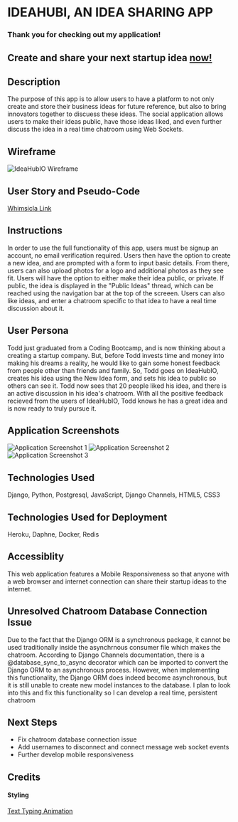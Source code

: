 # IDEAHUBI, AN IDEA SHARING APP
### Thank you for checking out my application!
## Create and share your next startup idea [now!](https://www.ideahubio.com/)

## Description
The purpose of this app is to allow users to have a platform to not only create and store their business ideas for future reference, but also to bring innovators together to discuess these ideas. The social application allows users to make their ideas public, have those ideas liked, and even further discuss the idea in a real time chatroom using Web Sockets.
## Wireframe
![IdeaHubIO Wireframe](https://i.imgur.com/3hgYLzA.png)

## User Story and Pseudo-Code
[Whimsicla Link](https://whimsical.com/ideahub-io-user-stories-Gi7jRbEqxxAhGjMZMpj36i)
## Instructions
In order to use the full functionality of this app, users must be signup an account, no email verification required. Users then have the option to create a new idea, and are prompted with a form to input basic details. From there, users can also upload photos for a logo and additional photos as they see fit. Users will have the option to either make their idea public, or private. If public, the idea is displayed in the "Public Ideas" thread, which can be reached using the navigation bar at the top of the screeen. Users can also like ideas, and enter a chatroom specific to that idea to have a real time discussion about it.


 ## User Persona
 Todd just graduated from a Coding Bootcamp, and is now thinking about a creating a startup company. But, before Todd invests time and money into making his dreams a reality, he would like to gain some honest feedback from people other than friends and family. So, Todd goes on IdeaHubIO, creates his idea using the New Idea form, and sets his idea to public so others can see it. Todd now sees that 20 people liked his idea, and there is an active discussion in his idea's chatroom. With all the positive feedback recieved from the users of IdeaHubIO, Todd knows he has a great idea and is now ready to truly pursue it.

## Application Screenshots
![Application Screenshot 1](https://i.imgur.com/OKHnubY.png)
![Application Screenshot 2](https://i.imgur.com/foXHAuU.png)
![Application Screenshot 3](https://i.imgur.com/2qpXIiF.png)
## Technologies Used
Django, Python, Postgresql, JavaScript, Django Channels, HTML5, CSS3

## Technologies Used for Deployment
Heroku, Daphne, Docker, Redis

## Accessiblity
This web application features a Mobile Responsiveness so that anyone with a web browser and internet connection can share their startup ideas to the internet. 

## Unresolved Chatroom Database Connection Issue
Due to the fact that the Django ORM is a synchronous package, it cannot be used traditionally inside the asynchrnous consumer file which makes the chatroom. According to Django Channels documentation, there is a @database_sync_to_async decorator which can be imported to convert the Django ORM to an asynchronous process. However, when implementing this functionality, the Django ORM does indeed become asynchronous, but it is still unable to create new model instances to the database. I plan to look into this and fix this functionality so I can develop a real time, persistent chatroom 

## Next Steps
- Fix chatroom database connection issue
- Add usernames to disconnect and connect message web socket events
- Further develop mobile responsiveness


## Credits
#### Styling
[Text Typing Animation](https://codepen.io/raubaca/pen/rxLwPq)


